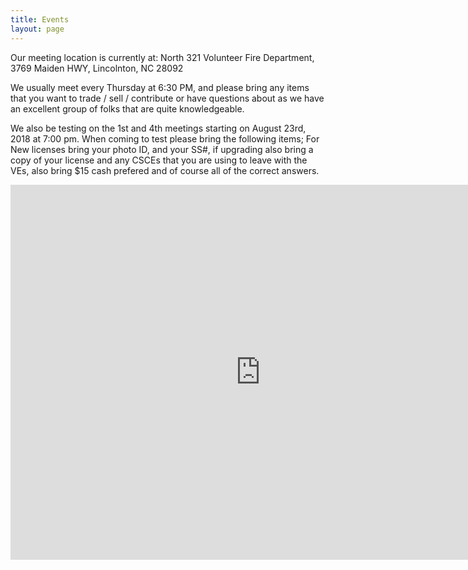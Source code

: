 ```yaml
---
title: Events
layout: page
---
```


Our meeting location is currently at:
North 321 Volunteer Fire Department,
3769 Maiden HWY,
Lincolnton, NC 28092 

We usually meet every Thursday at 6:30 PM, and please bring any items that you want to trade / sell / contribute or have questions about as we have an excellent group of folks that are quite knowledgeable.

We also be testing on the 1st and 4th meetings starting on August 23rd, 2018 at 7:00 pm. When coming to test please bring the following items; For New licenses bring your photo ID, and your SS#, if upgrading also bring a copy of your license and any CSCEs that you are using to leave with the VEs, also bring $15 cash prefered and of course all of the correct answers.

<iframe src="https://calendar.google.com/calendar/embed?height=600&amp;wkst=1&amp;bgcolor=%23FFFFFF&amp;src=kt4nc.carc%40gmail.com&amp;color=%231B887A&amp;ctz=America%2FNew_York" style="border-width:0" width="800" height="600" frameborder="0" scrolling="no"></iframe>

